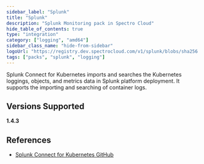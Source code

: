 ```yaml
---
sidebar_label: "Splunk"
title: "Splunk"
description: "Splunk Monitoring pack in Spectro Cloud"
hide_table_of_contents: true
type: "integration"
category: ["logging", "amd64"]
sidebar_class_name: "hide-from-sidebar"
logoUrl: "https://registry.dev.spectrocloud.com/v1/splunk/blobs/sha256:1729cfced51a1ef8693997aee535f098a782f15fba9ca5232a8dfba68a8d4857?type=image.webp"
tags: ["packs", "splunk", "logging"]
---
```


Splunk Connect for Kubernetes imports and searches the Kubernetes loggings, objects, and metrics data in Splunk platform
deployment. It supports the importing and searching of container logs.

## Versions Supported

<Tabs queryString="versions">

<TabItem label="1.4.x" value="1.4.x">

**1.4.3**

</TabItem>
</Tabs>

## References

- [Splunk Connect for Kubernetes GitHub](https://github.com/splunk/splunk-connect-for-kubernetes)
